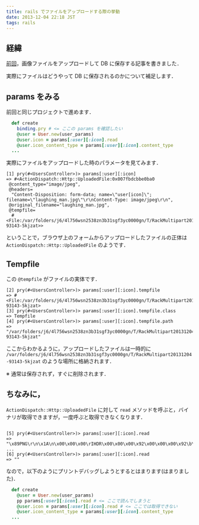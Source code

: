 ```yaml
---
title: rails でファイルをアップロードする際の挙動
date: 2013-12-04 22:18 JST
tags: rails
---
```


## 経緯

[前回](/blog/2013/12/04/image_upload_to_ar_db/)，画像ファイルをアップロードして DB に保存する記事を書きました．

実際にファイルはどうやって DB に保存されるのかについて補足します．


## params をみる

前回と同じプロジェクトで進めます．

```ruby
  def create
    binding.pry # <= ここの params を確認したい
    @user = User.new(user_params)
    @user.icon = params[:user][:icon].read
    @user.icon_content_type = params[:user][:icon].content_type
  ...
```

実際にファイルをアップロードした時のパラメータを見てみます．

```
[1] pry(#<UsersController>)> params[:user][:icon]
=> #<ActionDispatch::Http::UploadedFile:0x007fbdcbbe0ba0
 @content_type="image/jpeg",
 @headers=
  "Content-Disposition: form-data; name=\"user[icon]\"; filename=\"laughing_man.jpg\"\r\nContent-Type: image/jpeg\r\n",
 @original_filename="laughing_man.jpg",
 @tempfile=
  #<File:/var/folders/j6/4l756wsn2538zn3b31sgf3yc0000gn/T/RackMultipart20131204-93143-5kjzat>>
```

ということで，ブラウザ上のフォームからアップロードしたファイルの正体は `ActionDispatch::Http::UploadedFile` のようです．

## Tempfile

この `@tempfile` がファイルの実体です．

```
[2] pry(#<UsersController>)> params[:user][:icon].tempfile
=> #<File:/var/folders/j6/4l756wsn2538zn3b31sgf3yc0000gn/T/RackMultipart20131204-93143-5kjzat>
[3] pry(#<UsersController>)> params[:user][:icon].tempfile.class
=> Tempfile
[4] pry(#<UsersController>)> params[:user][:icon].tempfile.path
=> "/var/folders/j6/4l756wsn2538zn3b31sgf3yc0000gn/T/RackMultipart20131204-93143-5kjzat"
```

ここからわかるように，アップロードしたファイルは一時的に `/var/folders/j6/4l756wsn2538zn3b31sgf3yc0000gn/T/RackMultipart20131204-93143-5kjzat` のような場所に格納されます．

※ 通常は保存されず，すぐに削除されます．

## ちなみに，

`ActionDispatch::Http::UploadedFile` に対して `read` メソッドを呼ぶと，バイナリが取得できますが，一度呼ぶと取得できなくなります．

```

[5] pry(#<UsersController>)> params[:user][:icon].read
=> "\x89PNG\r\n\x1A\n\x00\x00\x00\rIHDR\x00\x00\x00\x92\x00\x00\x00\x92\b\x06\x00\x00\x00\xAE{\x93\x8E\x00\x00\x00\x19tEXtSoftw
...
[6] pry(#<UsersController>)> params[:user][:icon].read
=> ""
```

なので，以下のようにプリントデバッグしようとするとはまります(はまりました)．

```ruby
  def create
    @user = User.new(user_params)
    pp params[:user][:icon].read # <= ここで読んでしまうと
    @user.icon = params[:user][:icon].read # <= ここでは取得できない
    @user.icon_content_type = params[:user][:icon].content_type
  ...
```
